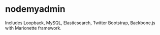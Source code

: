 # nodemyadmin

Includes Loopback, MySQL, Elasticsearch, Twitter Bootstrap, Backbone.js with Marionette framework.